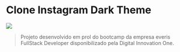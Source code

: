 # Clone Instagram Dark Theme


<img src="https://i.imgur.com/A22ni36.png">

> Projeto desenvolvido em prol do bootcamp da empresa everis FullStack Developer disponibilizado pela Digital Innovation One.

